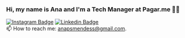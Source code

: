 ### Hi, my name is Ana and I'm a Tech Manager at Pagar.me 👩‍💻

[![Instagram Badge](https://img.shields.io/badge/-Instagram-E4405F?style=flat-square&logo=Instagram&logoColor=white&link=https://www.instagram.com/a.pmendes/)](https://www.instagram.com/a.pmendes/)
[![Linkedin Badge](https://img.shields.io/badge/-LinkedIn-0A66C2?style=flat-square&logo=Linkedin&logoColor=white&link=https://www.linkedin.com/in/anapsmendess/)](https://www.linkedin.com/in/anapsmendess/)\
📫 How to reach me: [anapsmendess@gmail.com](mailto:anapsmendess@gmail.com).
